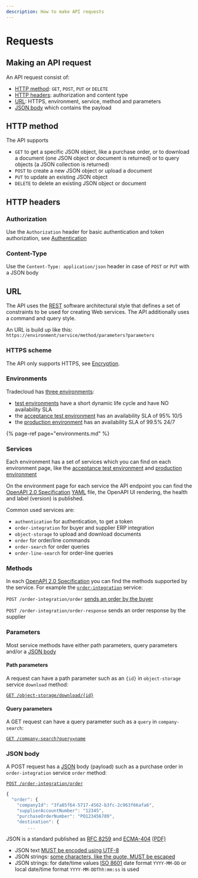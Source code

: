 ```yaml
---
description: How to make API requests
---
```


# Requests

## Making an API request

An API request consist of:

* [HTTP method](requests.md#HTTP-method): `GET`, `POST`, `PUT` or `DELETE`
* [HTTP headers](requests.md#HTTP-headers): authorization and content type
* [URL](requests.md#URL): HTTPS, environment, service, method and parameters
* [JSON body](requests.md#json-body) which contains the payload

## HTTP method

The API supports

* `GET` to get a specific JSON object, like a purchase order, or to download a document \(one JSON object or document is returned\) or to query objects \(a JSON collection is returned\)
* `POST` to create a new JSON object or upload a document
* `PUT` to update an existing JSON object
* `DELETE` to delete an existing JSON object or document

## HTTP headers

### Authorization

Use the `Authorization` header for basic authentication and token authorization, see [Authentication](../security/authentication.md)

### Content-Type

Use the `Content-Type: application/json` header in case of `POST` or `PUT` with a JSON body

## URL

The API uses the [REST](https://en.wikipedia.org/wiki/Representational_state_transfer) software architectural style that defines a set of constraints to be used for creating Web services. The API additionally uses a command and query style.

An URL is build up like this: `https://environment/service/method/parameters?parameters`

### HTTPS scheme

The API only supports HTTPS, see [Encryption](../security/encryption.md).

### Environments

Tradecloud has [three environments](environments.md):

* [test environments](https://api.test.tradecloud1.com) have a short dynamic life cycle and have NO availability SLA
* the [acceptance test environment](https://api.accp.tradecloud1.com) has an availability SLA of 95% 10/5
* the [production environment](https://api.tradecloud1.com/) has an availability SLA of 99.5% 24/7

{% page-ref page="environments.md" %}

### Services

Each environment has a set of services which you can find on each environment page, like the [acceptance test environment](https://api.accp.tradecloud1.com) and [production environment](https://api.tradecloud1.com/)

On the environment page for each service the API endpoint you can find the [OpenAPI 2.0 Specification](https://swagger.io/specification/v2/) [YAML](https://yaml.org/spec/1.2/spec.html) file, the OpenAPI UI rendering, the health and label \(version\) is published.

Common used services are:

* `authentication` for authentication, to get a token
* `order-integration` for buyer and supplier ERP integration
* `object-storage` to upload and download documents
* `order` for order/line commands
* `order-search` for order queries
* `order-line-search` for order-line queries

### Methods

In each [OpenAPI 2.0 Specification](https://swagger.io/specification/v2/) you can find the methods supported by the service. For example the [`order-integration`](https://swagger-ui.accp.tradecloud1.com/?url=https://api.accp.tradecloud1.com/v2/order-integration/specs.yaml#/order-integration/sendOrderByBuyerRoute) service:

`POST /order-integration/order` [sends an order by the buyer](../buyer/issue/)

`POST /order-integration/order-response` sends an order response by the supplier

### Parameters

Most service methods have either path parameters, query parameters and/or a [JSON body](requests.md#JSON-body)

#### Path parameters

A request can have a path parameter such as an `{id}` in `object-storage` service `download` method:

[`GET /object-storage/download/{id}`](https://swagger-ui.accp.tradecloud1.com/?url=https://api.accp.tradecloud1.com/v2/object-storage/specs.yaml#/object-storage/download)

#### Query parameters

A GET request can have a query parameter such as a `query` in `company-search`:

[`GET /company-search?query=name`](https://swagger-ui.accp.tradecloud1.com/?url=https://api.accp.tradecloud1.com/v2/company-search/specs.yaml#/company-search/CompanySearchRoute)

### JSON body

A POST request has a [JSON](requests.md#json) body \(payload\) such as a purchase order in `order-integration` service `order` method:

[`POST /order-integration/order`](https://swagger-ui.accp.tradecloud1.com/?url=https://api.accp.tradecloud1.com/v2/order-integration/specs.yaml#/order-integration/sendOrderByBuyerRoute)

```javascript
{
  "order": {
    "companyId": "3fa85f64-5717-4562-b3fc-2c963f66afa6",
    "supplierAccountNumber": "12345",
    "purchaseOrderNumber": "PO123456789",
    "destination": {
        ...
```

JSON is a standard published as [RFC 8259](https://tools.ietf.org/html/rfc8259) and [ECMA-404](https://www.ecma-international.org/publications/standards/Ecma-404.htm) [\(PDF\)](https://www.ecma-international.org/publications/files/ECMA-ST/ECMA-404.pdf)

* JSON text [MUST be encoded using UTF-8](https://tools.ietf.org/html/rfc8259#section-8.1)
* JSON strings: [some characters, like the quote, MUST be escaped](https://tools.ietf.org/html/rfc8259#section-7)
* JSON strings: for date/time values [ISO 8601](https://en.wikipedia.org/wiki/ISO_8601) date format `YYYY-MM-DD` or local date/time format `YYYY-MM-DDThh:mm:ss` is used


